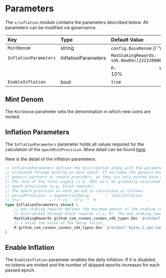 <!--
order: 5
-->

# Parameters

The `x/inflation` module contains the parameters described below. All parameters
can be modified via governance.

| Key                      | Type                    | Default Value                                                                                                      |
|:-------------------------|:------------------------|:-------------------------------------------------------------------------------------------------------------------|
| `MintDenom`              | string                  | `config.BaseDenom` // “aastra”                                                                                     |
| `InflationParameters`    | InflationParameters     | `MaxStakingRewards: sdk.NewDec(2222200000).Mul(ethermint.PowerReduction.ToDec())`                                  |
|                          |                         | `R:                 sdk.NewDecWithPrec(10, 2)` // decayFactor = 10%                                                |
| `EnableInflation`        | bool                    | `true`                                                                                                             |

## Mint Denom

The `MintDenom` parameter sets the denomination in which new coins are minted.

## Inflation Parameters

The `InflationParameters` parameter holds all values required for the
calculation of the `epochMintProvision`. More detail can be found [here](01_concepts.md).

Here is the detail of the inflation parameters:
```go
// InflationParameters defines the distribution along with the parameters in which inflation is
// allocated through minting on each epoch. It excludes the genesis-enabled vesting distribution for team,
// genesis partners or reward providers, as they are only minted once at genesis.
// The rest of the total supply (i.e, 30%) will be gradually allocated for staking rewards through
// epoch provisions (e.g, block rewards).
// The epoch provision on each period is calculated as follows:
// periodProvision  = exponentialDecay       *  totalInflation
// f(x)             = r * (1 - r)^x  *  R
type InflationParameters struct {
	// max_staking_rewards defines the maximum amount of the staking reward inflation
	// distributed through block rewards (i.e, R). The max_staking_rewards accounts for 20% of the total supply.
	MaxStakingRewards github_com_cosmos_cosmos_sdk_types.Dec `protobuf:"bytes,1,opt,name=max_staking_rewards,json=maxStakingRewards,proto3,customtype=github.com/cosmos/cosmos-sdk/types.Dec" json:"max_staking_rewards"`
	// r holds the value of the decay factor.
	R github_com_cosmos_cosmos_sdk_types.Dec `protobuf:"bytes,2,opt,name=r,proto3,customtype=github.com/cosmos/cosmos-sdk/types.Dec" json:"r"`
}
```

## Enable Inflation

The `EnableInflation` parameter enables the daily inflation. If it is disabled,
no tokens are minted and the number of skipped epochs increases for each passed
epoch.
